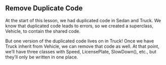 ## Remove Duplicate Code

At the start of this lesson, we had duplicated code in Sedan and Truck. We know that duplicated code leads to errors, so we created a superclass, Vehicle, to contain the shared code.

But one version of the duplicated code lives on in Truck! Once we have Truck inherit from Vehicle, we can remove that code as well. At that point, we’ll have three classes with Speed, LicensePlate, SlowDown(), etc., but they’ll only be written in one place.
